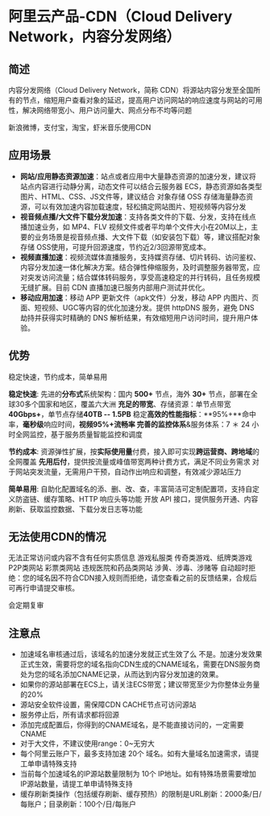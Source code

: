 # 阿里云产品-CDN（Cloud Delivery Network，内容分发网络）

## 简述

内容分发网络（Cloud Delivery Network，简称 CDN）将源站内容分发至全国所有的节点，缩短用户查看对象的延迟，提高用户访问网站的响应速度与网站的可用性，解决网络带宽小、用户访问量大、网点分布不均等问题

新浪微博，支付宝，淘宝，虾米音乐使用CDN

## 应用场景

- **网站/应用静态资源加速**：站点或者应用中大量静态资源的加速分发，建议将站点内容进行动静分离，动态文件可以结合云服务器 ECS，静态资源如各类型图片、HTML、CSS、JS文件等，建议结合 对象存储 OSS 存储海量静态资源，可以有效加速内容加载速度，轻松搞定网站图片、短视频等内容分发
- **视音频点播/大文件下载分发加速**：支持各类文件的下载、分发，支持在线点播加速业务，如 MP4、FLV 视频文件或者平均单个文件大小在20M以上，主要的业务场景是视音频点播、大文件下载（如安装包下载）等，建议搭配对象存储 OSS使用，可提升回源速度，节约近2/3回源带宽成本。
- **视频直播加速**：视频流媒体直播服务，支持媒资存储、切片转码、访问鉴权、内容分发加速一体化解决方案。结合弹性伸缩服务，及时调整服务器带宽，应对突发访问流量；结合媒体转码服务，享受高速稳定的并行转码，且任务规模无缝扩展。目前 CDN 直播加速已服务内部用户测试并优化。
- **移动应用加速**：移动 APP 更新文件（apk文件）分发，移动 APP 内图片、页面、短视频、UGC等内容的优化加速分发。提供 httpDNS 服务，避免 DNS 劫持并获得实时精确的 DNS 解析结果，有效缩短用户访问时间，提升用户体验。


## 优势

稳定快速，节约成本，简单易用

**稳定快速**:
先进的**分布式**系统架构：国内 **500+** 节点，海外 **30+** 节点，部署在全球30多个国家和地区，覆盖六大洲
**充足的带宽**、存储资源：单节点带宽**40Gbps+**，单节点存储**40TB -- 1.5PB**
稳定**高效的性能指标**：**95%+**命中率，**毫秒级**响应时间，**视频95%+**流畅率
完善的**监控体系**&服务体系：7 ＊ 24 小时全网监控，基于服务质量智能监控和调度

**节约成本**:
资源弹性扩展，按**实际使用量**付费，接入即可实现**跨运营商、跨地域**的全网覆盖
**先用后付**，提供按流量或峰值带宽两种计费方式，满足不同业务需求
对于网站突发流量，无需用户干预，自动作出响应和调整，有效减少源站压力

**简单易用**:
自助化配置域名的添、删、改、查，丰富简洁可定制配置项，支持自定义防盗链、缓存策略、HTTP 响应头等功能
开放 API 接口，提供服务开通、内容刷新、获取监控数据、下载分发日志等功能


## 无法使用CDN的情况

无法正常访问或内容不含有任何实质信息
游戏私服类
传奇类游戏、纸牌类游戏
P2P类网站
彩票类网站
违规医院和药品类网站
涉黄、涉毒、涉赌等
自动超时拒绝：您的域名因不符合CDN接入规则而拒绝，请您查看之前的反馈结果，合规后可再行申请提交审核。

会定期复审

## 注意点

- 加速域名审核通过后，该域名的加速分发就正式生效了么
不是。加速分发效果正式生效，需要将您的域名指向CDN生成的CNAME域名，需要在DNS服务商处为您的域名添加CNAME记录，从而达到内容分发加速的效果。
- 如果你的源站部署在ECS上，请关注ECS带宽；建议带宽至少为你整体业务量的20%
- 源站安全软件设置，需保障CDN CACHE节点可访问源站
- 服务停止后，所有请求都将回源
- 添加完成配置后，你得到的CNAME域名，是不能直接访问的，一定需要CNAME
- 对于大文件，不建议使用range：0~无穷大
- 每个阿里云账户下，最多支持加速 20个 域名。如有大量域名加速需求，请提工单申请特殊支持
- 当前每个加速域名的IP源站数量限制为 10个 IP地址。如有特殊场景需要增加IP源站数量，请提工单申请特殊支持
- 缓存刷新类操作（包括缓存刷新、缓存预热）的限制是URL刷新：2000条/日/每账户；目录刷新：100个/日/每账户